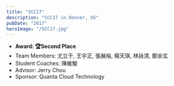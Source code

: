 ```yaml
---
title: "SCC17"
description: "SCC17 in Denver, US"
pubDate: "2017"
heroImage: "/SCC17.jpg"
---
```


- **Award: 🏆Second Place**
- Team Members: 尤立于, 王宇正, 張展榕, 楊天琪, 林詠清, 鄭余玄
- Student Coaches: 陳維駿
- Advisor: Jerry Chou
- Sponsor: Quanta Cloud Technology